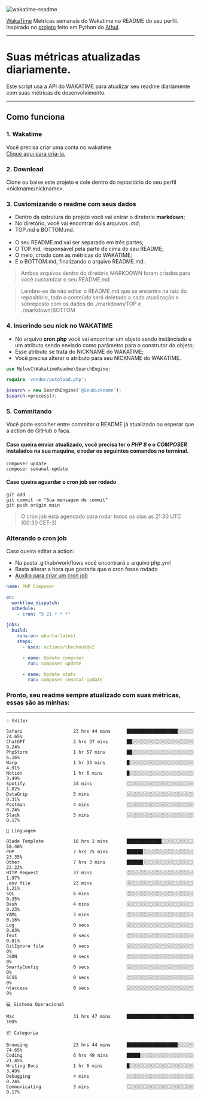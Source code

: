 ![wakatime-readme](https://socialify.git.ci/bymatheus/wakatime-readme/image?description=1&descriptionEditable=M%C3%A9tricas%20semanais%20do%20Wakatime%20no%20seu%20README%20de%20perfil.&font=KoHo&forks=1&language=1&owner=1&pattern=Signal&stargazers=1&theme=Dark)

[WakaTime](https://wakatime.com) Metricas semanais do Wakatime no README do seu perfil. <br>
Inspirado no [projeto](https://github.com/athul/waka-readme) feito em Python do [Athul](https://github.com/athul).
___

# Suas métricas atualizadas diariamente.
Este script usa a API do WAKATIME para atualizar seu readme diariamente com suas métricas de desenvolvimento.

___

## Como funciona

### 1. Wakatime
Você precisa criar uma conta no wakatime <br>
[Clique aqui para cria-la.](https://wakatime.com) 

### 2. Download
Clone ou baixe este projeto e cole dentro do repositório do seu perfil <nickname/nickname>.

### 3. Customizando o readme com seus dados
- Dentro da estrutura do projeto você vai entrar o diretorio **markdown**;  
- No diretório, você vai encontrar dois arquivos *.md*;
- TOP.md e BOTTOM.md.
<br><br>
- O seu README.md vai ser separado em três partes; 
- O TOP.md, responsável pela parte de cima do seu README;
- O meio, criado com as métricas do WAKATIME;
- E o BOTTOM.md, finalizando o arquivo README.md.<br>

> Ambos arquivos dentro do diretório MARKDOWN foram criados para você customizar o seu README.md

> Lembre-se de não editar o README.md que se encontra na raiz do repositório, todo o conteúdo será deletado a cada atualização e sobreposto com os dados do ./markdown/TOP e ./markdown/BOTTOM

### 4. Inserindo seu nick no WAKATIME
- No arquivo **cron.php** você vai encontrar um objeto sendo instânciado e um atributo sendo enviado como parâmetro para o construtor do objeto;
- Esse atributo se trata do NICKNAME do WAKATIME;
- Você precisa alterar o atributo para seu NICKNAME do WAKATIME.

```php
use MplusC\WakatimeReadme\SearchEngine;

require 'vendor/autoload.php';

$search = new SearchEngine('@SeuNickname');
$search->process();
```

### 5. Commitando
Você pode escolher entre commitar o README já atualizado ou esperar que a action do GitHub o faça. <br>

#### Caso queira enviar atualizado, você precisa ter o *PHP 8* e o *COMPOSER* instalados na sua maquina, e rodar os seguintes comandos no terminal.
```composer
composer update
composer semanal-update 
```

#### Caso queira aguardar o cron job ser rodado 
```git 
git add .
git commit -m "Sua mensagem de commit"
git push origin main
```

>O cron job está agendado para rodar todos os dias as 21:30 UTC (00:30 CET-3) 

### Alterando o cron job
Caso queira editar a action:

- Na pasta .github/workflows você encontrará o arquivo php.yml
- Basta alterar a hora que gostaria que o cron fosse rodado
- [Auxilio para criar um cron job](https://crontab.guru)

```yml
name: PHP Composer

on:
  workflow_dispatch:
  schedule:
    - cron: "5 21 * * *"

jobs:
  build:
    runs-on: ubuntu-latest
    steps:
      - uses: actions/checkout@v2

      - name: Update composer
        run: composer update

      - name: Update stats
        run: composer semanal-update
```

### Pronto, seu readme sempre atualizado com suas métricas, essas são as minhas:

___
```text
💡 Editor

Safari                   23 hrs 44 mins      ███████████████████░░░░░░     74.65%
ChatGPT                  2 hrs 37 mins       ██░░░░░░░░░░░░░░░░░░░░░░░      8.24%
PhpStorm                 1 hr 57 mins        ██░░░░░░░░░░░░░░░░░░░░░░░      6.16%
Warp                     1 hr 33 mins        █░░░░░░░░░░░░░░░░░░░░░░░░      4.91%
Notion                   1 hr 6 mins         █░░░░░░░░░░░░░░░░░░░░░░░░      3.49%
Spotify                  34 mins             ░░░░░░░░░░░░░░░░░░░░░░░░░      1.82%
DataGrip                 5 mins              ░░░░░░░░░░░░░░░░░░░░░░░░░      0.31%
Postman                  4 mins              ░░░░░░░░░░░░░░░░░░░░░░░░░      0.24%
Slack                    3 mins              ░░░░░░░░░░░░░░░░░░░░░░░░░      0.17%
```
```text
💬 Linguagem

Blade Template           16 hrs 2 mins       █████████████░░░░░░░░░░░░     50.46%
PHP                      7 hrs 25 mins       ██████░░░░░░░░░░░░░░░░░░░     23.35%
Other                    7 hrs 3 mins        ██████░░░░░░░░░░░░░░░░░░░     22.22%
HTTP Request             37 mins             ░░░░░░░░░░░░░░░░░░░░░░░░░      1.97%
.env file                23 mins             ░░░░░░░░░░░░░░░░░░░░░░░░░      1.21%
SQL                      6 mins              ░░░░░░░░░░░░░░░░░░░░░░░░░      0.35%
Bash                     4 mins              ░░░░░░░░░░░░░░░░░░░░░░░░░      0.23%
YAML                     3 mins              ░░░░░░░░░░░░░░░░░░░░░░░░░      0.16%
Log                      0 secs              ░░░░░░░░░░░░░░░░░░░░░░░░░      0.03%
Text                     0 secs              ░░░░░░░░░░░░░░░░░░░░░░░░░      0.01%
GitIgnore file           0 secs              ░░░░░░░░░░░░░░░░░░░░░░░░░         0%
JSON                     0 secs              ░░░░░░░░░░░░░░░░░░░░░░░░░         0%
SmartyConfig             0 secs              ░░░░░░░░░░░░░░░░░░░░░░░░░         0%
SCSS                     0 secs              ░░░░░░░░░░░░░░░░░░░░░░░░░         0%
htaccess                 0 secs              ░░░░░░░░░░░░░░░░░░░░░░░░░         0%
```
```text
💻 Sistema Operacional

Mac                      31 hrs 47 mins      █████████████████████████       100%
```
```text
📦 Categoria

Browsing                 23 hrs 44 mins      ███████████████████░░░░░░     74.65%
Coding                   6 hrs 49 mins       █████░░░░░░░░░░░░░░░░░░░░     21.45%
Writing Docs             1 hr 6 mins         █░░░░░░░░░░░░░░░░░░░░░░░░      3.49%
Debugging                4 mins              ░░░░░░░░░░░░░░░░░░░░░░░░░      0.24%
Communicating            3 mins              ░░░░░░░░░░░░░░░░░░░░░░░░░      0.17%
```
